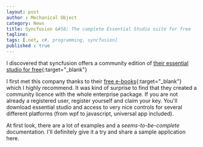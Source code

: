 ```yaml
---
layout: post
author : Mechanical Object
category: News
title: Syncfusion &#58; The complete Essential Studio suite for free
tagline: 
tags: [.net, c#, programming, syncfusion]
published : true
---
```

I discovered that syncfusion offers a community edition of 
[their essential studio for free](https://www.syncfusion.com/products/communitylicense){:target="_blank"}

<!--more-->

I first met this company thanks to their [free e-books](https://www.syncfusion.com/resources/techportal/ebooks){:target="_blank"}
which I highly recommend. It was kind of surprise to find that they created a community licence with the 
whole enterprise package. If you are not already a registered user, register yourself and claim your key. 
You'll download essential studio and access to very nice controls for several different platforms 
(from wpf to javascript, universal app included).

At first look, there are a lot of examples and a _seems-to-be-complete_ documentation. I'll definitely give 
it a try and share a sample application here.